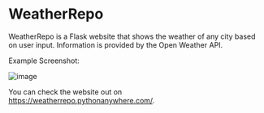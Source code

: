 # WeatherRepo

WeatherRepo is a Flask website that shows the weather of any city based on user input. Information is provided by the Open Weather API.

Example Screenshot:

![image](https://github.com/DavidDuongCS/weatherrepo/assets/68204332/8c7dc780-149d-4355-b8f0-ca77987a6722)

You can check the website out on https://weatherrepo.pythonanywhere.com/.
